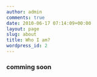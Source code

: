 ```yaml
---
author: admin
comments: true
date: 2010-06-17 07:14:09+00:00
layout: page
slug: about
title: Who I am?
wordpress_id: 2
---
```


### comming soon
